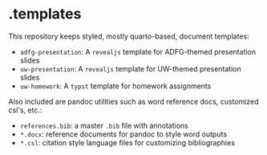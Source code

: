 # .templates 

This repository keeps styled, mostly quarto-based, document templates: 

- `adfg-presentation`: A `revealjs` template for ADFG-themed presentation slides
- `uw-presentation`: A `revealjs` template for UW-themed presentation slides
- `uw-homework`: A `typst` template for homework assignments

Also included are pandoc utilities such as word reference docs, customized csl's, 
etc.:

- `references.bib`: a master `.bib` file with annotations
- `*.docx`: reference documents for pandoc to style word outputs
- `*.csl`: citation style language files for customizing bibliographies
   
